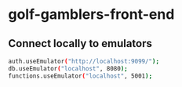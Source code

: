 # golf-gamblers-front-end

## Connect locally to emulators

```sh
auth.useEmulator("http://localhost:9099/");
db.useEmulator("localhost", 8080);
functions.useEmulator("localhost", 5001);
```

